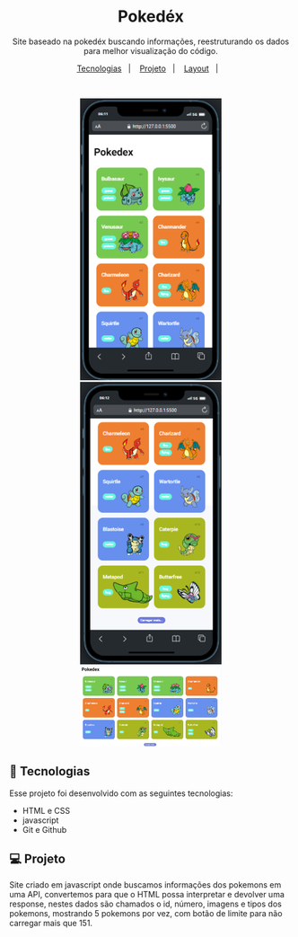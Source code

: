<h1 align="center"> Pokedéx </h1>

<p align="center">
Site baseado na pokedéx buscando informações, reestruturando os dados para melhor visualização do código. <br/>
</p>

<p align="center">
  <a href="#-tecnologias">Tecnologias</a>&nbsp;&nbsp;&nbsp;|&nbsp;&nbsp;&nbsp;
  <a href="#-projeto">Projeto</a>&nbsp;&nbsp;&nbsp;|&nbsp;&nbsp;&nbsp;
  <a href="#-layout">Layout</a>&nbsp;&nbsp;&nbsp;|&nbsp;&nbsp;&nbsp;
</p>


<br>

<p align="center">
  <img alt="Pokedéx" src="./assets/images/screen.png" width="50%">
<img alt="Pokedéx" src="./assets/images/screen2.png" width="50%">
<img alt="Pokedéx" src="./assets/images/screen3.png" width="50%">
</p>

## 🚀 Tecnologias

Esse projeto foi desenvolvido com as seguintes tecnologias:

- HTML e CSS
- javascript
- Git e Github

## 💻 Projeto

Site criado em javascript onde buscamos informações dos pokemons em uma API, convertemos para que o HTML possa interpretar e devolver uma response, nestes dados são chamados o id, número, imagens e tipos dos pokemons, mostrando 5 pokemons por vez, com botão de limite para não carregar mais que 151.